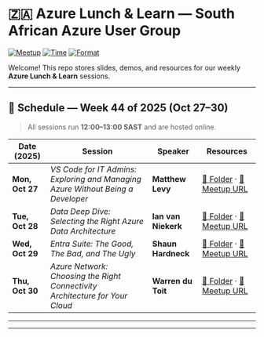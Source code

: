 # 🇿🇦 Azure Lunch & Learn — South African Azure User Group

[![Meetup](https://img.shields.io/badge/Meetup-Azure%20User%20Group%20South%20Africa-red?logo=meetup)](https://www.meetup.com/azure-user-group-southafrica/)
[![Time](https://img.shields.io/badge/Time-12:00%E2%80%9313:00%20SAST-blue)](#schedule)
[![Format](https://img.shields.io/badge/Format-Online-lightgrey)](#schedule)

Welcome! This repo stores slides, demos, and resources for our weekly **Azure Lunch & Learn** sessions.

---

## 🔔 Schedule — Week 44 of 2025 (Oct 27–30)

> All sessions run **12:00–13:00 SAST** and are hosted online.

| Date (2025) | Session | Speaker | Resources |
|---|---|---|---|
| **Mon, Oct 27** | *VS Code for IT Admins: Exploring and Managing Azure Without Being a Developer* | **Matthew Levy** | [📂 Folder](https://github.com/nicolasblank/AZMGZA/tree/main/2025/October/Teams%20Meeting_%20VS%20Code%20for%20IT%20Admins_%20Exploring%20and%20Managing%20Azure%20Without%20Being%20a%20Developer)  · [🔗 Meetup URL](https://www.meetup.com/azure-user-group-southafrica/events/311438333/) |
| **Tue, Oct 28** | *Data Deep Dive: Selecting the Right Azure Data Architecture* | **Ian van Niekerk** | [📂 Folder](https://github.com/nicolasblank/AZMGZA/tree/main/2025/October/Teams%20Meeting_%20Data%20Deep%20Dive_%20Selecting%20the%20Right%20Azure%20Data%20Architecture) · [🔗 Meetup URL](https://www.meetup.com/azure-user-group-southafrica/events/311438208/)|
| **Wed, Oct 29** | *Entra Suite: The Good, The Bad, and The Ugly* | **Shaun Hardneck** | [📂 Folder](https://github.com/nicolasblank/AZMGZA/tree/main/2025/October/Teams%20Meeting_%20Entra%20Suite_%20The%20Good,%20The%20Bad,%20and%20The%20Ugly)  · [🔗 Meetup URL](https://www.meetup.com/azure-user-group-southafrica/events/311440337/)|
| **Thu, Oct 30** | *Azure Network: Choosing the Right Connectivity Architecture for Your Cloud* | **Warren du Toit** | [📂 Folder](https://github.com/nicolasblank/AZMGZA/tree/main/2025/October/Teams%20Meeting_%20Azure%20Network_%20Choosing%20the%20Right%20Connectivity%20Architecture%20for%20Your%20Cloud) · [🔗 Meetup URL](https://www.meetup.com/azure-user-group-southafrica/events/311522258/)|

---


---
